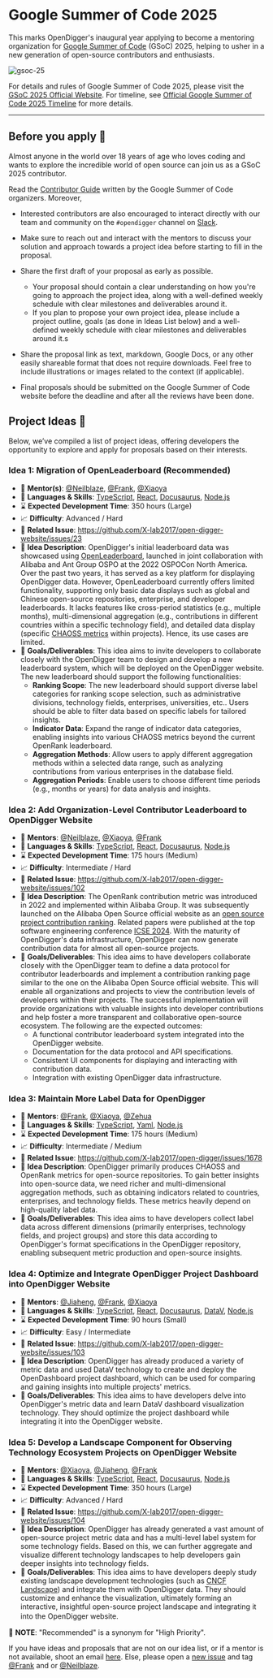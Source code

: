 # Google Summer of Code 2025

This marks OpenDigger's inaugural year applying to become a mentoring organization for [Google Summer of Code](https://g.co/gsoc) (GSoC) 2025, helping to usher in a new generation of open-source contributors and enthusiasts. 

![gsoc-25](https://upload.wikimedia.org/wikipedia/commons/thumb/e/e2/Google_Summer_of_Code_logo_%282021%29.svg/2560px-Google_Summer_of_Code_logo_%282021%29.svg.png)

For details and rules of Google Summer of Code 2025, please visit the [GSoC 2025 Official Website](https://summerofcode.withgoogle.com/). For timeline, see [Official Google Summer of Code 2025 Timeline](https://developers.google.com/open-source/gsoc/timeline) for more details.

---

## Before you apply 👀

Almost anyone in the world over 18 years of age who loves coding and wants to explore the incredible world of open source can join us as a GSoC 2025 contributor.

Read the [Contributor Guide](https://google.github.io/gsocguides/student/) written by the Google Summer of Code organizers. Moreover,

- Interested contributors are also encouraged to interact directly with our team and community on the `#opendigger` channel on [Slack](https://opendigger.slack.com).

- Make sure to reach out and interact with the mentors to discuss your solution and approach towards a project idea before starting to fill in the proposal.

- Share the first draft of your proposal as early as possible.
    - Your proposal should contain a clear understanding on how you're going to approach the project idea, along with a well-defined weekly schedule with clear milestones and deliverables around it.
    - If you plan to propose your own project idea, please include a project outline, goals (as done in Ideas List below) and a well-defined weekly schedule with clear milestones and deliverables around it.s

- Share the proposal link as text, markdown, Google Docs, or any other easily shareable format that does not require downloads. Feel free to include illustrations or images related to the context (if applicable).

- Final proposals should be submitted on the Google Summer of Code website before the deadline and after all the reviews have been done.





## Project Ideas 📂

Below, we’ve compiled a list of project ideas, offering developers the opportunity to explore and apply for proposals based on their interests.


### Idea 1: Migration of OpenLeaderboard (Recommended)

- 👥 **Mentor(s)**: [@Neilblaze](https://github.com/Neilblaze), [@Frank](https://github.com/frank-zsy), [@Xiaoya](https://github.com/xiaoya-yaya)
- 💪 **Languages & Skills**: [TypeScript](https://www.typescriptlang.org/), [React](https://react.dev/), [Docusaurus](https://docusaurus.io/), [Node.js](https://nodejs.org/en/)
- ⌛ **Expected Development Time**: 350 hours (Large)
- 📈 **Difficulty**: Advanced / Hard
- 📎 **Related Issue**: https://github.com/X-lab2017/open-digger-website/issues/23
- 💬 **Idea Description**: OpenDigger's initial leaderboard data was showcased using [OpenLeaderboard](https://open-leaderboard.x-lab.info/), launched in joint collaboration with Alibaba and Ant Group OSPO at the 2022 OSPOCon North America. Over the past two years, it has served as a key platform for displaying OpenDigger data. However, OpenLeaderboard currently offers limited functionality, supporting only basic data displays such as global and Chinese open-source repositories, enterprise, and developer leaderboards. It lacks features like cross-period statistics (e.g., multiple months), multi-dimensional aggregation (e.g., contributions in different countries within a specific technology field), and detailed data display (specific [CHAOSS metrics](https://chaoss.community/kb-metrics-and-metrics-models/) within projects). Hence, its use cases are limited. 
- 🎯 **Goals/Deliverables**: This idea aims to invite developers to collaborate closely with the OpenDigger team to design and develop a new leaderboard system, which will be deployed on the OpenDigger website. The new leaderboard should support the following functionalities:
  - **Ranking Scope**: The new leaderboard should support diverse label categories for ranking scope selection, such as administrative divisions, technology fields, enterprises, universities, etc.. Users should be able to filter data based on specific labels for tailored insights.
  - **Indicator Data**: Expand the range of indicator data categories, enabling insights into various CHAOSS metrics beyond the current OpenRank leaderboard.
  - **Aggregation Methods**: Allow users to apply different aggregation methods within a selected data range, such as analyzing contributions from various enterprises in the database field.
  - **Aggregation Periods**: Enable users to choose different time periods (e.g., months or years) for data analysis and insights.


### Idea 2: Add Organization-Level Contributor Leaderboard to OpenDigger Website

- 👥 **Mentors**: [@Neilblaze](https://github.com/Neilblaze), [@Xiaoya](https://github.com/xiaoya-yaya), [@Frank](https://github.com/frank-zsy)
- 💪 **Languages & Skills**: [TypeScript](https://www.typescriptlang.org/), [React](https://react.dev/), [Docusaurus](https://docusaurus.io/), [Node.js](https://nodejs.org/en/)
- ⌛ **Expected Development Time**: 175 hours (Medium)
- 📈 **Difficulty**: Intermediate / Hard
- 📎 **Related Issue**: https://github.com/X-lab2017/open-digger-website/issues/102
- 💬 **Idea Description**: The OpenRank contribution metric was introduced in 2022 and implemented within Alibaba Group. It was subsequently launched on the Alibaba Open Source official website as an [open source project contribution ranking](https://opensource.alibaba.com/contribution_leaderboard/details). Related papers were published at the top software engineering conference [ICSE 2024](https://dl.acm.org/doi/10.1145/3639477.3639734). With the maturity of OpenDigger's data infrastructure, OpenDigger can now generate contribution data for almost all open-source projects. 
- 🎯 **Goals/Deliverables**: This idea aims to have developers collaborate closely with the OpenDigger team to define a data protocol for contributor leaderboards and implement a contribution ranking page similar to the one on the Alibaba Open Source official website. This will enable all organizations and projects to view the contribution levels of developers within their projects. The successful implementation will provide organizations with valuable insights into developer contributions and help foster a more transparent and collaborative open-source ecosystem. The following are the expected outcomes:
  - A functional contributor leaderboard system integrated into the OpenDigger website.
  - Documentation for the data protocol and API specifications.
  - Consistent UI components for displaying and interacting with contribution data.
  - Integration with existing OpenDigger data infrastructure.


### Idea 3: Maintain More Label Data for OpenDigger

- 👥 **Mentors**: [@Frank](https://github.com/frank-zsy), [@Xiaoya](https://github.com/xiaoya-yaya), [@Zehua](https://github.com/birdflyi)
- 💪 **Languages & Skills**: [TypeScript](https://www.typescriptlang.org/), [Yaml](https://yaml.org/), [Node.js](https://nodejs.org/en/)
- ⌛ **Expected Development Time**: 175 hours (Medium)
- 📈 **Difficulty**: Intermediate / Medium
- 📎 **Related Issue**: https://github.com/X-lab2017/open-digger/issues/1678
- 💬 **Idea Description**: OpenDigger primarily produces CHAOSS and OpenRank metrics for open-source repositories. To gain better insights into open-source data, we need richer and multi-dimensional aggregation methods, such as obtaining indicators related to countries, enterprises, and technology fields. These metrics heavily depend on high-quality label data. 
- 🎯 **Goals/Deliverables**: This idea aims to have developers collect label data across different dimensions (primarily enterprises, technology fields, and project groups) and store this data according to OpenDigger's format specifications in the OpenDigger repository, enabling subsequent metric production and open-source insights.


### Idea 4: Optimize and Integrate OpenDigger Project Dashboard into OpenDigger Website

- 👥 **Mentors**: [@Jiaheng](https://github.com/Peng99999), [@Frank](https://github.com/frank-zsy), [@Xiaoya](https://github.com/xiaoya-yaya)
- 💪 **Languages & Skills**: [TypeScript](https://www.typescriptlang.org/), [React](https://react.dev/), [Docusaurus](https://docusaurus.io/), [DataV](https://github.com/DataV-Team/DataV), [Node.js](https://nodejs.org/en/)
- ⌛ **Expected Development Time**: 90 hours (Small)
- 📈 **Difficulty**: Easy / Intermediate
- 📎 **Related Issue**: https://github.com/X-lab2017/open-digger-website/issues/103
- 💬 **Idea Description**: OpenDigger has already produced a variety of metric data and used DataV technology to create and deploy the OpenDashboard project dashboard, which can be used for comparing and gaining insights into multiple projects' metrics. 
- 🎯 **Goals/Deliverables**: This idea aims to have developers delve into OpenDigger's metric data and learn DataV dashboard visualization technology. They should optimize the project dashboard while integrating it into the OpenDigger website.


### Idea 5: Develop a Landscape Component for Observing Technology Ecosystem Projects on OpenDigger Website

- 👥 **Mentors**: [@Xiaoya](https://github.com/xiaoya-yaya), [@Jiaheng](https://github.com/Peng99999), [@Frank](https://github.com/frank-zsy)
- 💪 **Languages & Skills**: [TypeScript](https://www.typescriptlang.org/), [React](https://react.dev/), [Docusaurus](https://docusaurus.io/), [Node.js](https://nodejs.org/en/)
- ⌛ **Expected Development Time**: 350 hours (Large)
- 📈 **Difficulty**: Advanced / Hard
- 📎 **Related Issue**: https://github.com/X-lab2017/open-digger-website/issues/104
- 💬 **Idea Description**: OpenDigger has already generated a vast amount of open-source project metric data and has a multi-level label system for some technology fields. Based on this, we can further aggregate and visualize different technology landscapes to help developers gain deeper insights into technology fields. 
- 🎯 **Goals/Deliverables**: This idea aims to have developers deeply study existing landscape development technologies (such as [CNCF Landscape](https://landscape.cncf.io/)) and integrate them with OpenDigger data. They should customize and enhance the visualization, ultimately forming an interactive, insightful open-source project landscape and integrating it into the OpenDigger website.
ㅤ
ㅤ
ㅤ

🔔 **NOTE**: "Recommended" is a synonym for "High Priority".

If you have ideas and proposals that are not on our idea list, or if a mentor is not available, shoot an email [here](mailto:syzhao1988@126.com). Else, please open a [new issue](https://github.com/X-lab2017/open-digger-website/issues/new?template=Blank+issue) and tag [@Frank](https://github.com/frank-zsy) and or [@Neilblaze](https://github.com/Neilblaze).
